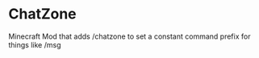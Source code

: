 # ChatZone
 Minecraft Mod that adds /chatzone to set a constant command prefix for things like /msg
